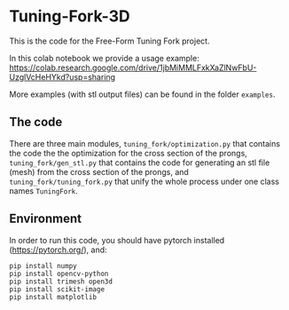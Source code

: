 # Tuning-Fork-3D
This is the code for the Free-Form Tuning Fork project.

In this colab notebook we provide a usage example:
https://colab.research.google.com/drive/1jbMiMMLFxkXaZlNwFbU-UzglVcHeHYkd?usp=sharing

More examples (with stl output files) can be found in the folder `examples`.

## The code
There are three main modules,  `tuning_fork/optimization.py` that contains the code the the optimization for the cross section of the prongs, `tuning_fork/gen_stl.py` that contains the code for generating an stl file (mesh) from the cross section of the prongs, and `tuning_fork/tuning_fork.py` that unify the whole process under one class names `TuningFork`.

## Environment
In order to run this code, you should have pytorch installed (https://pytorch.org/), and:
```
pip install numpy
pip install opencv-python
pip install trimesh open3d
pip install scikit-image
pip install matplotlib
```
